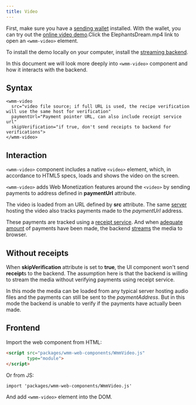 ```yaml
---
title: Video
---
```


First, make sure you have a [sending wallet](/docs/wallet-sending) installed. With the wallet, you can try out the [online video demo](http://138.68.84.249:3009/).Click the ElephantsDream.mp4 link to open an ```<wmm-video>``` element.

To install the demo locally on your computer, install the [streaming backend](/docs/examples-streaming).

In this document we will look more deeply into ```<wmm-video>``` component and how it interacts with the backend.

## Syntax

```
<wmm-video
  src="video file source; if full URL is used, the recipe verification will use the same host for verification"
  paymentUrl="Payment pointer URL, can also include receipt service url"
  skipVerification="if true, don't send receipts to backend for verifications">
</wmm-video>
```

## Interaction

```<wmm-video>``` component includes a native ```<video>``` element, which, in accordance to HTML5 specs, loads and shows the video on the screen.

```<wmm-video>``` adds Web Monetization features around the ```<video>``` by sending payments to address defined in **paymentUrl** attribute.

The video is loaded from an URL defined by **src** attribute. The same [server](/docs/examples-streaming) hosting the video also tracks payments made to the *paymentUrl* address.

These payments are tracked using a [receipt service](/docs/monetizationDemos#monetizationwithrecipeshtml). And when [adequate amount](/docs/examples-streaming#config) of payments have been made, the backend [streams](/docs/pipeStream) the media to browser.


## Without receipts

When **skipVerification** attribute is set to **true**, the UI component won't send **receipt**s to the backend. The assumption here is that the backend is willing to stream the media without verifying payments using receipt service.

In this mode the media can be loaded from any typical server hosting audio files and the payments can still be sent to the *paymentAddress*. But in this mode the backend is unable to verify if the payments have actually been made.

## Frontend

Import the web component from HTML:

```HTML
<script src="packages/wmm-web-components/WmmVideo.js"
        type="module">
</script>
```

Or from JS:

```
import 'packages/wmm-web-components/WmmVideo.js'
```

And add ```<wmm-video>``` element into the DOM.